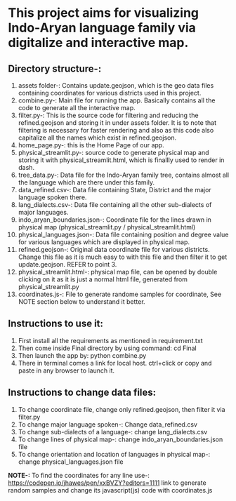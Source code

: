 # This project aims for visualizing Indo-Aryan language family via digitalize and interactive map.
## Directory structure-:
1. assets folder-: Contains update.geojson, which is the geo data files containing coordinates for various districts used in this project.
2. combine.py-: Main file for running the app. Basically contains all the code to generate all the interactive map.
3. filter.py-: This is the source code for filtering and reducing the refined.geojson and storing it in under assets folder. It is to note that filtering is necessary for faster rendering and also as this code also capitalize all the names which exist in refined.geojson.
4. home_page.py-: this is the Home Page of our app.
5. physical_streamlit.py-: source code to generate physical map and storing it with physical_streamlit.html, which is finallly used to render in dash.
6. tree_data.py-: Data file for the Indo-Aryan family tree, contains almost all the language which are there under this family.
7. data_refined.csv-: Data file containing State, District and the major language spoken there.
8. lang_dialects.csv-: Data file containing all the other sub-dialects of major languages. 
9. indo_aryan_boundaries.json-: Coordinate file for the lines drawn in physical map (physical_streamlit.py / physical_streamlit.html)
10. physical_languages.json-: Data file containing position and degree value for various languages which are displayed in physical map.
11. refined.geojson-: Original data coordinate file for various districts. Change this file as it is much easy to with this file and then filter it to get update.geojson. REFER to point 3.
12. physical_streamlit.html-: physical map file, can be opened by double clicking on it as it is just a normal html file, generated from physical_streamlit.py
13. coordinates.js-: File to generate randome samples for coordinate, See NOTE section below to understand it better.

## Instructions to use it:
1. First install all the requirements as mentioned in requirement.txt
2. Then come inside Final directory by using command: cd Final
3. Then launch the app by: python combine.py
4. There in terminal comes a link for local host. ctrl+click or copy and paste in any browser to launch it.

## Instructions to change data files:
1. To change coordinate file, change only refined.geojson, then filter it via filter.py
2. To change major language spoken-: Change data_refined.csv
3. To change sub-dialects of a language-: change lang_dialects.csv
4. To change lines of physical map-: change indo_aryan_boundaries.json file
5. To change orientation and location of languages in physical map-: change physical_languages.json file

**NOTE-:** To find the coordinates for any line use-: https://codepen.io/jhawes/pen/xxBVZY?editors=1111 link to generate random samples and change its javascript(js) code with coordinates.js
